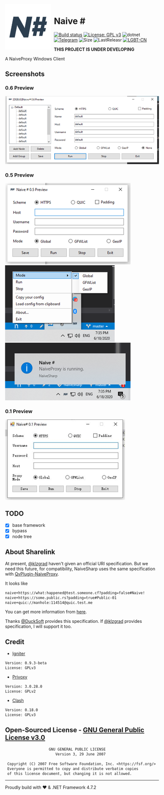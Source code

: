 <img width="150" height="150" align="left" style="float: left; margin: 0 10px 0 0;" alt="NaiveSharp logo" src="Screenshots/NaiveSharp.png">

# Naive \#

[![Build status](https://ci.appveyor.com/api/projects/status/6da9k8p6dvwhse7s/branch/master?svg=true)](https://ci.appveyor.com/project/KevinZonda/naivesharp/branch/master)
[![License: GPL v3](https://img.shields.io/badge/License-GPLv3-blue.svg)](https://www.gnu.org/licenses/gpl-3.0)
![dotnet](https://img.shields.io/badge/.NET%20Framework-4.7.2-green)
[![Telegram](https://raw.githubusercontent.com/Patrolavia/telegram-badge/master/chat.svg)](https://t.me/ohtcs)
![Size](https://img.shields.io/github/repo-size/KevinZonda/NaiveSharp)
![LastReleasr](https://img.shields.io/github/v/release/KevinZonda/NaiveSharp?include_prereleases)
[![LGBT-CN](https://img.shields.io/badge/Support-LGBTQIA-FF0000?style=flat)](https://git.io/JfJiO)

**THIS PROJECT IS UNDER DEVELOPING**

A NaiveProxy Windows Client

## Screenshots

### 0.6 Preview

![NaiveSharp0.6Prev](Screenshots/ns06prev.png)

### 0.5 Preview

![NaiveSharp0.5Prev](Screenshots/ns05prev.png)
![NaiveSharp0.5Prev](Screenshots/ns05prev-1.png)
![NaiveSharp0.5Prev](Screenshots/ns05prev-2.png)

### 0.1 Preview

![NaiveSharp0.1Prev](Screenshots/ns01prev.jpg)

## TODO

- [x] base framework
- [x] bypass
- [x] node tree

## About Sharelink

At present, [@klzgrad](https://github.com/klzgrad) haven't given an official URI specification. But we need this future, for compatibility, NaiveSharp uses the same specification with [QvPlugin-NaiveProxy](https://github.com/Qv2ray/QvPlugin-NaiveProxy).

It looks like

```
naive+https://what:happened@test.someone.cf?padding=false#Naive!
naive+https://some.public.rs?padding=true#Public-01
naive+quic://manhole:114514@quic.test.me
```

You can get more information from [here](https://gist.github.com/DuckSoft/ca03913b0a26fc77a1da4d01cc6ab2f1).

Thanks [@DuckSoft](https://github.com/DuckSoft) provides this specification. If [@klzgrad](https://github.com/klzgrad) provides specification, I will support it too.

## Credit

- [Igniter](https://github.com/trojan-gfw/igniter)

```credit
Version: 0.9.3-beta
License: GPLv3
```

- [Privoxy](https://www.privoxy.org/)

```credit
Version: 3.0.28.0
License: GPLv2
```

- [Clash](https://github.com/Dreamacro/clash)

```credit
Version: 0.18.0
License: GPLv3
```

## Open-Sourced License - [GNU General Public License v3.0](LICENSE)

```license
                    GNU GENERAL PUBLIC LICENSE
                       Version 3, 29 June 2007

 Copyright (C) 2007 Free Software Foundation, Inc. <https://fsf.org/>
 Everyone is permitted to copy and distribute verbatim copies
 of this license document, but changing it is not allowed.
```

-----
Proudly build with ❤️ & .NET Framework 4.7.2

